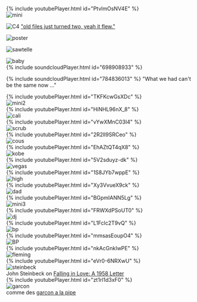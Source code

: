 {% include youtubePlayer.html id="PtvlmOsNV4E" %}
<br>
![mini](./pics/mini.jpeg)

![C4](./pics/C4-abstract.png)
["old files just turned two, yeah it flew."](https://genius.com/Frank-ocean-dhl-lyrics)

![poster](./pics/C4-poster.jpg)

![sawtelle](./pics/sawtelle.jpeg)

![baby](./pics/baby.jpeg)
<br>
{% include soundcloudPlayer.html id="698908933" %}

{% include soundcloudPlayer.html id="784836013" %}
"What we had can't be the same now ..."

{% include youtubePlayer.html id="TKFKcwGsXDc" %}
<br>
![mini2](./pics/mini2.jpeg)
<br>
{% include youtubePlayer.html id="HiNHL96nX_8" %}
<br>
![cali](./pics/cali.jpeg)
<br>
{% include youtubePlayer.html id="vYwXMnC03I4" %}
<br>
![scrub](./pics/scrub.jpeg)
<br>
{% include youtubePlayer.html id="2R2ll9SRCeo" %}
<br>
![cous](./pics/cous.jpeg)
<br>
{% include youtubePlayer.html id="EhAZtQT4qX8" %}
<br>
![kobe](./pics/kobe.jpeg)
<br>
{% include youtubePlayer.html id="5V2sduyz-dk" %}
<br>
![vegas](./pics/vegas.jpeg)
<br>
{% include youtubePlayer.html id="1S8JYb7wppE" %}
<br>
![high](./pics/high.jpeg)
<br>
{% include youtubePlayer.html id="Xy3VvueX9ck" %}
<br>
![dad](./pics/dad.jpeg)
<br>
{% include youtubePlayer.html id="BGpmIANN5Lg" %}
<br>
![mini3](./pics/mini3.jpeg)
<br>
{% include youtubePlayer.html id="FRWXdPSoUT0" %}
<br>
![dj](./pics/dj.jpeg)
<br>
{% include youtubePlayer.html id="L1Fclc2T9vQ" %}
<br>
![bp](./pics/bp.jpg)
<br>
{% include youtubePlayer.html id="mmsasEoupO4" %}
<br>
![BP](./pics/BP-TWAS.jpeg)
<br>
{% include youtubePlayer.html id="nkAcGnkIwPE" %}
<br>
![fleming](./pics/fleming.jpeg)
<br>
{% include youtubePlayer.html id="eVr0-6NRXwU" %}
<br>
![steinbeck](./pics/steinbeck.png)<br>
John Steinbeck on [Falling in Love: A 1958 Letter](https://www.theatlantic.com/entertainment/archive/2012/01/john-steinbeck-on-falling-in-love-a-1958-letter/251375/)
<br>
{% include youtubePlayer.html id="zt1rl1d3xF0" %}
<br>
![garcon](./pics/garcon.jpg)<br>
comme des [garcon a la pipe](https://en.wikipedia.org/wiki/Gar%C3%A7on_%C3%A0_la_pipe)
